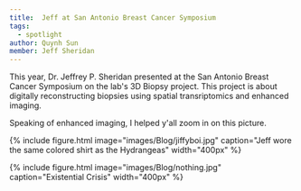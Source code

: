 ```yaml
---
title:  Jeff at San Antonio Breast Cancer Symposium 
tags:
  - spotlight
author: Quynh Sun
member: Jeff Sheridan
---
```


This year, Dr. Jeffrey P. Sheridan presented at the San Antonio Breast Cancer Symposium on the lab's 3D Biopsy project. This project is about digitally reconstructing biopsies using spatial transriptomics and enhanced imaging. 

Speaking of enhanced imaging, I helped y'all zoom in on this picture. 

{%
  include figure.html
  image="images/Blog/jiffyboi.jpg"
  caption="Jeff wore the same colored shirt as the Hydrangeas"
  width="400px"
%}

{%
  include figure.html
  image="images/Blog/nothing.jpg"
  caption="Existential Crisis"
  width="400px"
%}


